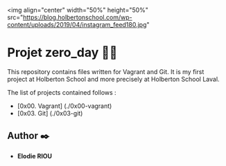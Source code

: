 <img align="center" width="50%" height="50%" src="https://blog.holbertonschool.com/wp-content/uploads/2019/04/instagram_feed180.jpg"

# Projet zero_day :woman_student:

This repository contains files written for Vagrant and Git. It is my first project at Holberton School and more precisely at Holberton School Laval. 

The list of projects contained follows :

* [0x00. Vagrant] (./0x00-vagrant)
* [0x03. Git] (./0x03-git)

## Author :black_nib:

* __Elodie RIOU__